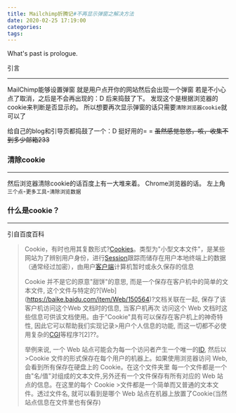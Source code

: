 ```yaml
---
title: Mailchimp折腾记#不再显示弹窗之解决方法
date: 2020-02-25 17:19:00
categories: 
tags:
---
```

What's past is prologue.

<!--more-->

引言


----------

MailChimp能够设置弹窗
就是用户点开你的网站然后会出现一个弹窗
若是不小心点了取消，之后是不会再出现的：D
后来捣鼓了下。
发现这个是根据浏览器的cookie来判断是否显示的。
所以想要再次显示弹窗的话只需要`清除浏览器cookie`就可以了

给自己的blog和引导页都捣鼓了一个：D
挺好用的= =
~~虽然感觉忽悠，咳，收集不到多少邮箱233~~

### 清除cookie


----------


然后浏览器清除cookie的话百度上有一大堆来着。
Chrome浏览器的话。
左上角`三个点`-`更多工具`-`清除浏览数据`

### 什么是cookie？


----------


引自百度百科

> Cookie，有时也用其复数形式?[Cookies](https://baike.baidu.com/item/Cookies/187064)。类型为"小型文本文件"，是某些网站为了辨别用户身份，进行[Session](https://baike.baidu.com/item/Session/479100)跟踪而储存在用户本地终端上的数据（通常经过加密），由用户[客户端](https://baike.baidu.com/item/%E5%AE%A2%E6%88%B7%E7%AB%AF/101081)计算机暂时或永久保存的信息
> 
> Cookie 并不是它的原意"甜饼"的意思, 而是一个保存在客户机中的简单的文本文件, 这个文件与特定的?[Web]
>(https://baike.baidu.com/item/Web/150564)?文档关联在一起, 保存了该客户机访问这个Web 文档时的信息, 当客户机再次
>访问这个 Web 文档时这些信息可供该文档使用。由于"Cookie"具有可以保存在客户机上的神奇特性, 因此它可以帮助我们实现记录>用户个人信息的功能, 而这一切都不必使用复杂的[CGI](https://baike.baidu.com/item/CGI/607810)等程序?[2]??。
>
>举例来说, 一个 Web 站点可能会为每一个访问者产生一个唯一的[ID](https://baike.baidu.com/item/ID/91584), 然后以 >Cookie 文件的形式保存在每个用户的机器上。如果使用浏览器访问 Web, 会看到所有保存在硬盘上的 Cookie。在这个文件夹里
>每一个文件都是一个由"名/值"对组成的文本文件,另外还有一个文件保存有所有对应的 Web 站点的信息。在这里的每个 Cookie >文件都是一个简单而又普通的文本文件。透过文件名, 就可以看到是哪个 Web 站点在机器上放置了Cookie(当然站点信息在文件里也有保存)